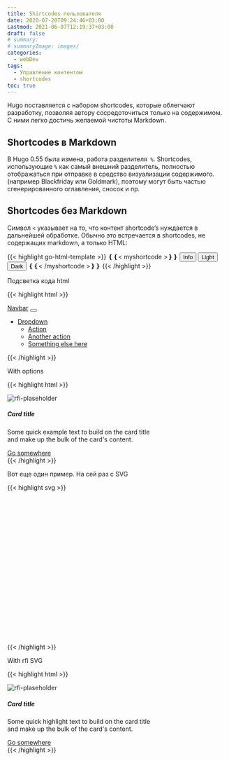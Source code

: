 ```yaml
---
title: Shirtcodes пользователя
date: 2020-07-20T09:24:46+03:00
Lastmod: 2021-06-07T12:19:37+03:00
draft: false
# summary:
# summaryImage: images/
categories:
  - webDev
tags:
  - Управление контентом
  - shortcodes
toc: true
---
```


Hugo поставляется с набором shortcodes, которые облегчают разработку, позволяя автору сосредоточиться только на содержимом. С ними легко достичь желаемой чистоты Markdown.


## Shortcodes в Markdown

В Hugo 0.55 была измена, работа разделителя` %`. Shortcodes, использующие `%` как самый внешний разделитель, полностью отображаться при отправке в средство визуализации содержимого. (например Blackfriday или Goldmark), поэтому могут быть частью сгенерированного оглавления, сносок и пр.


## Shortcodes без Markdown

Символ `<` указывает на то, что контент shortcode’s нуждается в дальнейшей обработке. Обычно это встречается в shortcodes, не содержащих markdown, а  только HTML:

{{< highlight go-html-template >}}
❴❴< myshortcode >❵❵
<button type="button" class="btn btn-outline-info">Info</button>
<button type="button" class="btn btn-outline-light">Light</button>
<button type="button" class="btn btn-outline-dark">Dark</button>
❴❴< /myshortcode >❵❵
{{< /highlight >}}

Подсветка кода html

{{< highlight html >}}
<nav class="navbar navbar-expand-lg navbar-dark bg-dark">
  <div class="container-fluid">
    <a class="navbar-brand" href="#">Navbar</a>
    <button class="navbar-toggler" type="button" data-bs-toggle="collapse" data-bs-target="#navbarNavDarkDropdown" aria-controls="navbarNavDarkDropdown" aria-expanded="false" aria-label="Toggle navigation">
      <span class="navbar-toggler-icon"></span>
    </button>
    <div class="collapse navbar-collapse" id="navbarNavDarkDropdown">
      <ul class="navbar-nav">
        <li class="nav-item dropdown">
          <a class="nav-link dropdown-toggle" href="#" id="navbarDarkDropdownMenuLink" role="button" data-bs-toggle="dropdown" aria-expanded="false">
            Dropdown
          </a>
          <ul class="dropdown-menu dropdown-menu-dark" aria-labelledby="navbarDarkDropdownMenuLink">
            <li><a class="dropdown-item" href="#">Action</a></li>
            <li><a class="dropdown-item" href="#">Another action</a></li>
            <li><a class="dropdown-item" href="#">Something else here</a></li>
          </ul>
        </li>
      </ul>
    </div>
  </div>
</nav>
{{< /highlight >}}


With options

{{< highlight html >}}
<div class="card" style="width: 22rem;">
  <img src="svg/rfi-plaseholder.svg" class="img-thumbnail" alt="rfi-plaseholder">
  <div class="card-body bg-light">
    <h5 class="card-title">Card title</h5>
    <p class="card-text">Some quick example text to build on the card title and make up the bulk of the card's content.</p>
    <a href="#" class="btn btn-primary">Go somewhere</a>
  </div>
</div>
{{< /highlight >}}

Вот еще один пример. На сей раз с SVG

{{< highlight svg >}}
<svg xmlns="http://www.w3.org/2000/svg" xmlns:xlink="http://www.w3.org/1999/xlink" width="500" heith="333"
  viewBox="0 0 1000 667" >
  <title>rfi-placeholder</title>
<symbol id="bi-grid-1x2-fill" viewBox="0 0 16 16">
    <path d="M0 1a1 1 0 0 1 1-1h5a1 1 0 0 1 1 1v14a1 1 0 0 1-1 1H1a1 1 0 0 1-1-1V1zm9 0a1 1 0 0 1 1-1h5a1 1 0 0 1 1 1v5a1 1 0 0 1-1 1h-5a1 1 0 0 1-1-1V1zm0 9a1 1 0 0 1 1-1h5a1 1 0 0 1 1 1v5a1 1 0 0 1-1 1h-5a1 1 0 0 1-1-1v-5z"/>
</symbol>
    <rect width="1000" height="667" fill="#0a1922" stroke="none"  />
    <circle cx="500" cy="333" r="270" fill="none" stroke="#00D1B2" stroke-width="3" />
    <use xlink:href="#bi-grid-1x2-fill" transform="translate(250, 170) scale(.5)" fill="#e0f2f1" />
</svg>
{{< /highlight >}}

With rfi SVG

{{< highlight html >}}
<div class="card" style="width: 21rem;">
  <img src="svg/rfi-plaseholder.svg" class="img-thumbnail" alt="rfi-plaseholder">
  <div class="card-body bg-light">
    <h5 class="card-title">Card title</h5>
    <p class="card-text">Some quick highlight text to build on the card title and make up the bulk of the card's content.</p>
    <a href="#" class="btn btn-primary">Go somewhere</a>
  </div>
</div>
{{< /highlight >}}
